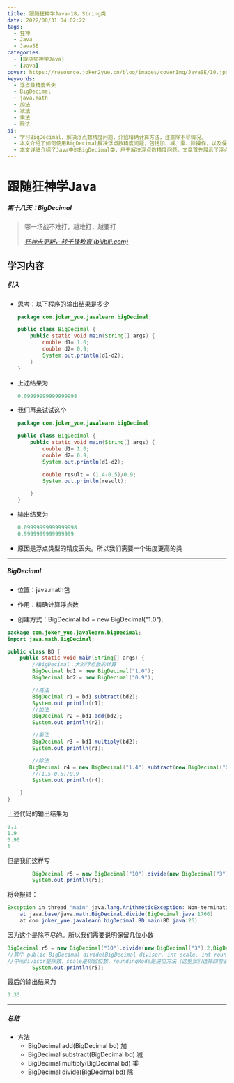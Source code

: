 ```yaml
---
title: 跟随狂神学Java-18，String类
date: 2022/08/31 04:02:22
tags:
  - 狂神
  - Java
  - JavaSE
categories:
  - [跟随狂神学Java]
  - [Java]
cover: https://resource.joker2yue.cn/blog/images/coverImg/JavaSE/10.jpg
keywords:
  - 浮点数精度丢失
  - BigDecimal
  - java.math
  - 加法
  - 减法
  - 乘法
  - 除法
ai:
  - 学习BigDecimal，解决浮点数精度问题，介绍精确计算方法，注意除不尽情况。
  - 本文介绍了如何使用BigDecimal解决浮点数精度问题，包括加、减、乘、除操作，以及保留小数位数和进位方法的设置，帮助开发者进行精确计算。
  - 本文详细介绍了Java中的BigDecimal类，用于解决浮点数精度问题。文章首先展示了浮点数计算中的精度丢失情况，然后介绍了BigDecimal的创建和基本运算方法，包括加、减、乘、除，并讨论了除不尽情况下的处理方法，如保留小数位数和进位方式。这些知识对开发者进行精确计算非常有帮助。
---
```

# 跟随狂神学Java

##### 第十八天：BigDecimal

> 哪一场战不难打，越难打，越要打
>
> *~~[狂神未更新，转千锋教育 (bilibili.com)](https://www.bilibili.com/video/BV1vt4y197nY?spm_id_from=333.337.search-card.all.click)~~*

## 学习内容

##### 引入

* 思考：以下程序的输出结果是多少

  ~~~java
  package com.joker_yue.javalearn.bigDecimal;
  
  public class BigDecimal {
      public static void main(String[] args) {
          double d1= 1.0;
          double d2= 0.9;
          System.out.println(d1-d2);
      }
  }
  ~~~

* 上述结果为

  ~~~java
  0.09999999999999998
  ~~~

* 我们再来试试这个

  ~~~~java
  package com.joker_yue.javalearn.bigDecimal;
  
  public class BigDecimal {
      public static void main(String[] args) {
          double d1= 1.0;
          double d2= 0.9;
          System.out.println(d1-d2);
  
          double result = (1.4-0.5)/0.9;
          System.out.println(result);
  
      }
  }
  ~~~~

* 输出结果为

  ~~~java
  0.09999999999999998
  0.9999999999999999
  ~~~

* 原因是浮点类型的精度丢失。所以我们需要一个进度更高的类

---

##### BigDecimal

* 位置：java.math包

* 作用：精确计算浮点数

* 创建方式：BigDecimal bd = new BigDecimal("1.0");

  

~~~java
package com.joker_yue.javalearn.bigDecimal;
import java.math.BigDecimal;

public class BD {
    public static void main(String[] args) {
        //BigDecimal：大的浮点数的计算
        BigDecimal bd1 = new BigDecimal("1.0");
        BigDecimal bd2 = new BigDecimal("0.9");

        //减法
        BigDecimal r1 = bd1.subtract(bd2);
        System.out.println(r1);
        //加法
        BigDecimal r2 = bd1.add(bd2);
        System.out.println(r2);

        //乘法
        BigDecimal r3 = bd1.multiply(bd2);
        System.out.println(r3);

        //除法
       BigDecimal r4 = new BigDecimal("1.4").subtract(new BigDecimal("0.5")).divide(new BigDecimal("0.9"));
        //(1.5-0.5)/0.9
        System.out.println(r4);

    }
}
~~~

上述代码的输出结果为

~~~java
0.1
1.9
0.90
1
~~~

但是我们这样写

~~~java
        BigDecimal r5 = new BigDecimal("10").divide(new BigDecimal("3"));
        System.out.println(r5);
~~~

将会报错：
~~~java
Exception in thread "main" java.lang.ArithmeticException: Non-terminating decimal expansion; no exact representable decimal result.
	at java.base/java.math.BigDecimal.divide(BigDecimal.java:1766)
	at com.joker_yue.javalearn.bigDecimal.BD.main(BD.java:26)
~~~

因为这个是除不尽的。所以我们需要说明保留几位小数

~~~java
BigDecimal r5 = new BigDecimal("10").divide(new BigDecimal("3"),2,BigDecimal.ROUND_HALF_UP);
//其中 public BigDecimal divide(BigDecimal divisor, int scale, int roundingMode)，
//中间divisor是除数，scale是保留位数，roundingMode是进位方法（这里我们选择四舍五入进位）
        System.out.println(r5);
~~~

最后的输出结果为

~~~java
3.33
~~~

---

##### 总结

* 方法
  * BigDecimal add(BigDecimal bd)	加
  * BigDecimal substract(BigDecimal bd)  减
  * BigDecimal multiply(BigDecimal bd)  乘
  * BigDecimal divide(BigDecimal bd)  除